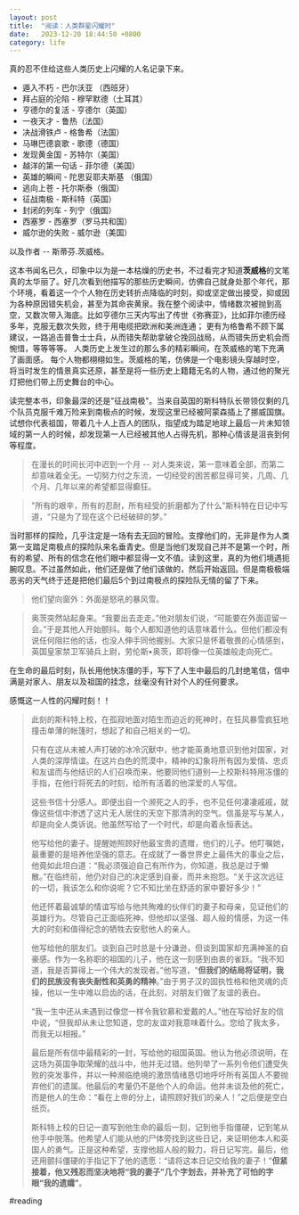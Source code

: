 ```yaml
---
layout: post
title:  "阅读：人类群星闪耀时"
date:   2023-12-20 18:44:50 +0800
category: life
---
```


真的忍不住给这些人类历史上闪耀的人名记录下来。 

- 遁入不朽 - 巴尔沃亚 （西班牙）
- 拜占庭的沦陷 - 穆罕默德（土耳其）
- 亨德尔的复活 - 亨德尔（英国）
- 一夜天才 - 鲁热（法国）
- 决战滑铁卢 - 格鲁希（法国）
- 马琳巴德哀歌 - 歌德（德国）
- 发现黄金国 - 苏特尔（美国）
- 越洋的第一句话 - 菲尔德（美国）
- 英雄的瞬间 - 陀思妥耶夫斯基 （俄国）
- 逃向上苍 - 托尔斯泰（俄国）
- 征战南极 - 斯科特（英国）
- 封闭的列车 - 列宁（俄国）
- 西塞罗 - 西塞罗（罗马共和国）
- 威尔逊的失败 - 威尔逊（美国）

以及作者 -- 斯蒂芬.茨威格。 

这本书闻名已久，印象中以为是一本枯燥的历史书，不过看完才知道**茨威格**的文笔真的太华丽了。好几次看到他描写的那些历史瞬间，仿佛自己就身处那个年代，那个环境，看着这一个个人物在历史转折点降临的时刻，抑或坚定做出接受，抑或因为各种原因错失机会，甚至为其命丧黄泉。我在整个阅读中，情绪数次被抛到高空，又数次带入海底。比如亨德尔三天内写出了传世《弥赛亚》，比如菲尔德历经多年，克服无数次失败，终于用电缆把欧洲和美洲连通； 更有为格鲁希不顾下属建议，一路追击普鲁士士兵，从而错失帮助拿破仑挽回战局，从而错失历史机会而惋惜，等等等等。 人类历史上发生过的那么多的精彩瞬间，在茨威格的笔下充满了画面感。 每个人物都栩栩如生。茨威格的笔，仿佛是一个电影镜头穿越时空，将当时发生的情景真实还原，甚至是将一些历史上籍籍无名的人物，通过他的聚光灯把他们带上历史舞台的中心。

读完整本书，印象最深的还是"征战南极"。当来自英国的斯科特队长带领仅剩的几个队员克服千难万险来到南极点的时候，发现这里已经被阿蒙森插上了挪威国旗。 试想你代表祖国，带着几十人上百人的团队，指望成为踏足地球上最后一片未知领域的第一人的时候，却发现第一人已经被其他人占得先机，那种心情该是沮丧到何等程度。

> 在漫长的时间长河中迟到一个月 -- 对人类来说，第一意味着全部，而第二却意味着全无。一切努力付之东流，一切经受的困苦都显得可笑，几周、几个月、几年以来的希望都显得癫狂。

> "所有的艰辛，所有的忍耐，所有经受的折磨都为了什么"斯科特在日记中写道，“只是为了现在这个已经破碎的梦。”

当时那样的探险，几乎注定是一场有去无回的冒险。支撑他们的，无非是作为人类第一支踏足南极点的探险队来名垂青史。但是当他们发现自己并不是第一个时，所有的希望、所有的信念在他们眼中都显得一文不值。读到这里，真的为他们境遇扼腕叹息。不过虽然如此，他们还是做了他们该做的，然后开始返回。但是南极极端恶劣的天气终于还是把他们最后5个到过南极点的探险队无情的留了下来。

> 他们望向窗外：外面是怒吼的暴风雪。

> 奥茨突然站起身来。“我要出去走走。”他对朋友们说，“可能要在外面逗留一会。”于是其他人开始颤抖。每个人都知道他的话意味着什么。但他们都没有说任何阻拦他的话，也没人伸手同他握别。大家只是怀着敬畏的心情感到，英国皇家禁卫军骑兵上尉，劳伦斯•奥茨，即将像一位英雄般走向死亡。 

在生命的最后时刻，队长用他快冻僵的手，写下了人生中最后的几封绝笔信，信中满是对家人、朋友以及祖国的挂念，丝毫没有针对个人的任何要求。

感慨这一人性的闪耀时刻！！

> 此刻的斯科特上校，在孤寂地面对陌生而迫近的死神时，在狂风暴雪疯狂地撞击单薄的帐篷时，想起了和自己相关的一切。
> 
> 只有在这从未被人声打破的冰冷沉獸中，他才能英勇地意识到他对国家，对人类的深厚情谊。在这片白色的荒漠中，精神的幻象将所有因为爱情、忠贞和友谊而与他结识的人们召唤而来，他要同他们道别—上校斯科特用冻僵的手指，在他行将死去的时刻，给所有活着的他深爱的人写信。
> 
> 这些书信十分感人。即便出自一个濒死之人的手，也不见任何凄凄戚戚，就像这些信中渗透了这片无人居住的天空下那清冽的空气。信虽是写与某人，却是向全人类诉说。他虽然写给了一个时代，却是向着永恒表达。
> 
> 他写给他的妻子。提醒她照顾好他最宝贵的遗赠，他们的儿子。他叮嘱她，最重要的是培养他坚强的意志。在成就了一番世界史上最伟大的事业之后，他竟如此坦白道：“我必须强迫自己有所作为，你知道，我总是过于懒散。”在临终前，他仍对自己的决定感到自豪，而并未抱怨。“关于这次远征的一切，我该怎么和你说呢？它不知比坐在舒适的家中要好多少！”
> 
> 他还怀着最诚挚的情谊写给与他共殉难的伙伴们的妻子和母亲，见证他们的英雄行为。尽管自己正面临死神，但他却以坚强、超人般的情感，为这一伟大的时刻和值得纪念的牺牲去安慰他人的亲人。
> 
> 他写给他的朋友们。谈到自己时总是十分谦逊，但谈到国家却充满神圣的自豪感。作为一名称职的祖国的儿子，他在这一刻感到由衷的雀跃。“我不知道，我是否算得上一个伟大的发现者。”他写道，“**但我们的结局将证明，我们的民族没有丧失耐性和英勇的精神**。”由于男子汉的固执性格和他灵魂的贞操，他以一生中难以启齿的话，在此刻，对朋友们做了友谊的表白。
> 
> “我一生中还从未遇到过像您一样令我钦慕和爱戴的人。”他在写给好友的信中说，“但我却从未让您知道，您的友谊对我意味着什么。您给了我太多，而我无以相报。”
> 
> 最后是所有信中最精彩的一封，写给他的祖国英国。他认为他必须说明，在这场为英国争取荣耀的战斗中，他并无过错。他列举了一系列令他们遭受失败的突发事件，并以一种濒临绝境的激昂情绪恳切地呼吁所有英国人不要抛弃他们的遗属。他最后的考量仍不是他个人的命运。他并未谈及他的死亡，而是他人的生命：“看在上帝的分上，请照顾好我们的亲人！”之后便是空白纸页。
> 
> 斯科特上校的日记一直写到他生命的最后一刻，记到他手指僵硬，记到笔从他手中脱落。他希望人们能从他的尸体旁找到这些日记，来证明他本人和英国人的勇气。正是这种希望，支撑他超人般的毅力，将日记写完。最后，他还用颤抖僵硬的手指记下了他的遗愿：“请将这本日记交给我的妻子！”**但紧接着，他又残忍而坚决地将“我的妻子”几个字划去，并补充了可怕的字眼“我的遗孀”**。

#reading
